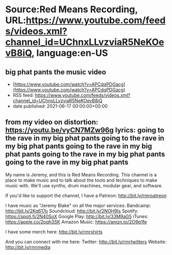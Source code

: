 # Source:Red Means Recording, URL:https://www.youtube.com/feeds/videos.xml?channel_id=UChnxLLvzviaR5NeKOevB8iQ, language:en-US

## big phat pants the music video
 - [https://www.youtube.com/watch?v=APCdqPDGacg](https://www.youtube.com/watch?v=APCdqPDGacg)
 - RSS feed: https://www.youtube.com/feeds/videos.xml?channel_id=UChnxLLvzviaR5NeKOevB8iQ
 - date published: 2021-06-17 00:00:00+00:00

from my video on distortion: https://youtu.be/vyCN7MZw96g
lyrics: 
going to the rave
in my big phat pants
going to the rave
in my big phat pants
going to the rave
in my big phat pants
going to the rave
in my big phat pants
going to the rave
in my big phat pants
------------------------------------
My name is Jeremy, and this is Red Means Recording. This channel is a place to make music and to talk about the tools and techniques to make music with. We'll use synths, drum machines, modular gear, and software. 

If you'd like to support the channel, I have a Patreon:  http://bit.ly/rmrpatreon

I have music as "Jeremy Blake" on all the major services: 
Bandcamp: http://bit.ly/2Kq617o
Soundcloud: http://bit.ly/2NOH9Is
Spotify: https://spoti.fi/2N40SoX
Google Play: http://bit.ly/33M9aG5
iTunes: https://apple.co/2pqh3SK
Amazon Music: https://amzn.to/2O9q1fe

I have some merch here: http://bit.ly/rmrshirts

And you can connect with me here: 
Twitter: http://bit.ly/rmrtwitters
Website: http://bit.ly/rmrmedia


